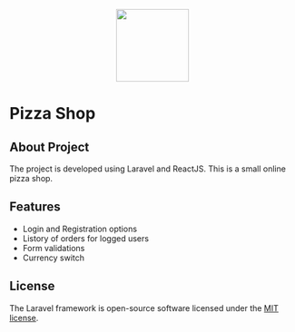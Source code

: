 <p align="center">
    <img src="https://pizza-shop-laravel-react.herokuapp.com/img/logo.png" width="128" height="128">
    <h1>Pizza Shop</h1>
</p>

## About Project
The project is developed using Laravel and ReactJS.
This is a small online pizza shop.

## Features
- Login and Registration options
- Listory of orders for logged users
- Form validations
- Сurrency switch

## License
The Laravel framework is open-source software licensed under the [MIT license](https://opensource.org/licenses/MIT).
